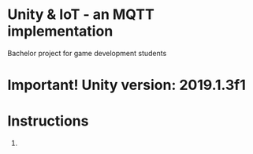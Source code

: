 # Unity & IoT - an MQTT implementation
Bachelor project for game development students


# Important! Unity version: 2019.1.3f1


# Instructions

1.